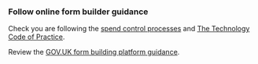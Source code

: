 ### Follow online form builder guidance

Check you are following the [spend control processes](https://www.gov.uk/guidance/digital-and-technology-spend-controls-version-5) and [The Technology Code of Practice](https://www.gov.uk/guidance/the-technology-code-of-practice). 

Review the [GOV.UK form building platform guidance](https://www.gov.uk/service-manual/service-assessments/check-if-need-to-meet-service-standard#if-youre-using-an-online-form-builder). 
